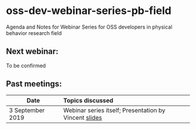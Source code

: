 # oss-dev-webinar-series-pb-field

Agenda and Notes for Webinar Series for OSS developers in physical behavior research field

## Next webinar:

To be confirmed


## Past meetings:

| Date | Topics discussed | 
| ---- | :--------------- |
| 3 September 2019 | Webinar series itself; Presentation by Vincent [slides](slides/slides_OSSdevelopers_webinar_3September2019.pdf) |
